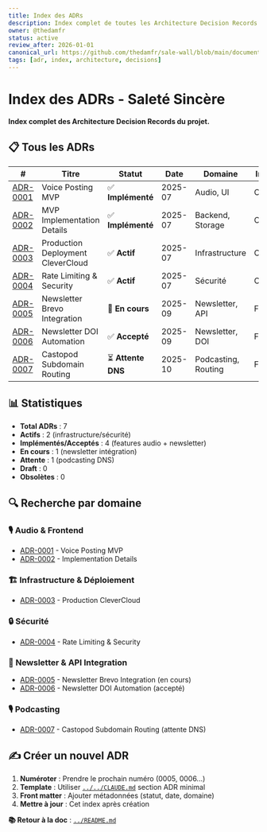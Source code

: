 ```yaml
---
title: Index des ADRs
description: Index complet de toutes les Architecture Decision Records du projet
owner: @thedamfr
status: active
review_after: 2026-01-01
canonical_url: https://github.com/thedamfr/sale-wall/blob/main/documentation/adr/index.md
tags: [adr, index, architecture, decisions]
---
```


# Index des ADRs - Saleté Sincère

**Index complet des Architecture Decision Records du projet.**

## 📋 Tous les ADRs

| #    | Titre | Statut | Date | Domaine | Impact |
|------|-------|--------|------|---------|--------|
| [ADR-0001](./adr_0001_voice_posting_mvp.md) | Voice Posting MVP | ✅ **Implémenté** | 2025-07 | Audio, UI | Cœur |
| [ADR-0002](./adr_0002_voice_posting_mvp_implemented.md) | MVP Implementation Details | ✅ **Implémenté** | 2025-07 | Backend, Storage | Cœur |
| [ADR-0003](./adr_0003_deployment_production_clevercloud.md) | Production Deployment CleverCloud | ✅ **Actif** | 2025-07 | Infrastructure | Critique |
| [ADR-0004](./adr_0004_rate_limiting_security.md) | Rate Limiting & Security | ✅ **Actif** | 2025-07 | Sécurité | Critique |
| [ADR-0005](./adr_0005_newsletter_brevo_integration.md) | Newsletter Brevo Integration | 🔄 **En cours** | 2025-09 | Newsletter, API | Feature |
| [ADR-0006](./adr_0005_newsletter_doi_automation_approach.md) | Newsletter DOI Automation | ✅ **Accepté** | 2025-09 | Newsletter, DOI | Feature |
| [ADR-0007](./adr_0007_castopod_subdomain_routing.md) | Castopod Subdomain Routing | ⏳ **Attente DNS** | 2025-10 | Podcasting, Routing | Feature |

## 📊 Statistiques

- **Total ADRs** : 7
- **Actifs** : 2 (infrastructure/sécurité)
- **Implémentés/Acceptés** : 4 (features audio + newsletter)
- **En cours** : 1 (newsletter intégration)
- **Attente** : 1 (podcasting DNS)
- **Draft** : 0
- **Obsolètes** : 0

## 🔍 Recherche par domaine

### 🎙️ Audio & Frontend
- [ADR-0001](./adr_0001_voice_posting_mvp.md) - Voice Posting MVP
- [ADR-0002](./adr_0002_voice_posting_mvp_implemented.md) - Implementation Details

### 🏗️ Infrastructure & Déploiement  
- [ADR-0003](./adr_0003_deployment_production_clevercloud.md) - Production CleverCloud

### 🔒 Sécurité
- [ADR-0004](./adr_0004_rate_limiting_security.md) - Rate Limiting & Security

### 📧 Newsletter & API Integration  
- [ADR-0005](./adr_0005_newsletter_brevo_integration.md) - Newsletter Brevo Integration (en cours)
- [ADR-0006](./adr_0005_newsletter_doi_automation_approach.md) - Newsletter DOI Automation (accepté)

### 🎙️ Podcasting
- [ADR-0007](./adr_0007_castopod_subdomain_routing.md) - Castopod Subdomain Routing (attente DNS)

## ✍️ Créer un nouvel ADR

1. **Numéroter** : Prendre le prochain numéro (0005, 0006...)
2. **Template** : Utiliser [`../../CLAUDE.md`](../../CLAUDE.md) section ADR minimal
3. **Front matter** : Ajouter métadonnées (statut, date, domaine)
4. **Mettre à jour** : Cet index après création

**📚 Retour à la doc** : [`../README.md`](../README.md)
